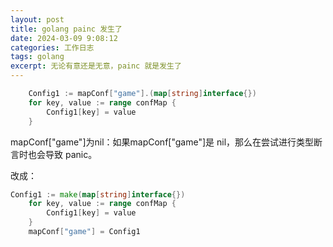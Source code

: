 ```yaml
---
layout: post
title: golang painc 发生了
date: 2024-03-09 9:08:12
categories: 工作日志
tags: golang  
excerpt: 无论有意还是无意，painc 就是发生了
---
```


```go
	Config1 := mapConf["game"].(map[string]interface{})
	for key, value := range confMap {
		Config1[key] = value
	}
```
mapConf["game"]为nil：如果mapConf["game"]是 nil，那么在尝试进行类型断言时也会导致 panic。

改成：

```go
Config1 := make(map[string]interface{})
	for key, value := range confMap {
		Config1[key] = value
	}
	mapConf["game"] = Config1
```